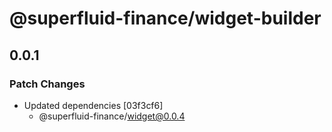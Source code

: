 # @superfluid-finance/widget-builder

## 0.0.1

### Patch Changes

- Updated dependencies [03f3cf6]
  - @superfluid-finance/widget@0.0.4

